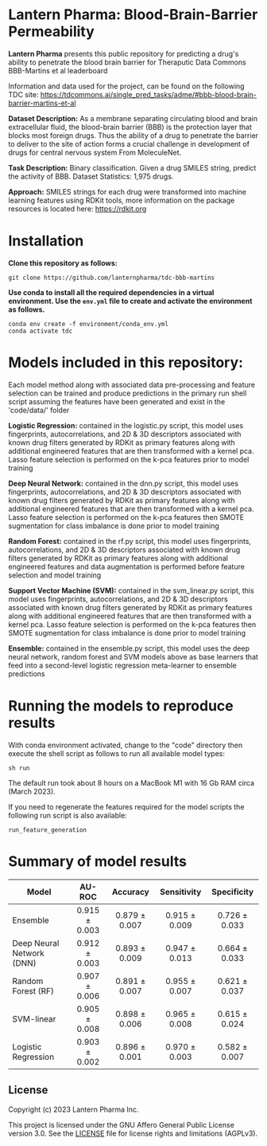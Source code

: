 # Lantern Pharma: Blood-Brain-Barrier Permeability
**Lantern Pharma** presents this public repository for predicting a drug's ability to penetrate the blood brain barrier for Theraputic Data Commons BBB-Martins et al leaderboard

Information and data used for the project, can be found on the following TDC site:
https://tdcommons.ai/single_pred_tasks/adme/#bbb-blood-brain-barrier-martins-et-al

**Dataset Description:** As a membrane separating circulating blood and brain extracellular fluid, the blood-brain barrier (BBB) is the protection layer that blocks most foreign drugs. Thus the ability of a drug to penetrate the barrier to deliver to the site of action forms a crucial challenge in development of drugs for central nervous system From MoleculeNet.

**Task Description:** Binary classification. Given a drug SMILES string, predict the activity of BBB.
Dataset Statistics: 1,975 drugs.

**Approach:**
SMILES strings for each drug were transformed into machine learning features using RDKit tools, more information on the package resources is located here:
https://rdkit.org

# Installation

**Clone this repository as follows:**

```
git clone https://github.com/lanternpharma/tdc-bbb-martins
```

**Use conda to install all the required dependencies in a virtual environment. Use the `env.yml` file to create and activate the environment as follows.**

```
conda env create -f environment/conda_env.yml 
conda activate tdc
```

# Models included in this repository:
Each model method along with associated data pre-processing and feature selection can be trained and produce predictions in the primary run shell script assuming the features have been generated and exist in the 'code/data/' folder

**Logistic Regression:** contained in the logistic.py script, this model uses fingerprints, autocorrelations, and 2D & 3D descriptors associated with known drug filters generated by RDKit as primary features along with additional engineered features that are then transformed with a kernel pca. Lasso feature selection is performed on the k-pca features prior to model training

**Deep Neural Network:** contained in the dnn.py script, this model uses fingerprints, autocorrelations, and 2D & 3D descriptors associated with known drug filters generated by RDKit as primary features along with additional engineered features that are then transformed with a kernel pca. Lasso feature selection is performed on the k-pca features then SMOTE sugmentation for class imbalance is done prior to model training

**Random Forest:** contained in the rf.py script, this model uses fingerprints, autocorrelations, and 2D & 3D descriptors associated with known drug filters generated by RDKit as primary features along with additional engineered features and data augmentation is performed before feature selection and model training

**Support Vector Machine (SVM):** contained in the svm_linear.py script, this model uses fingerprints, autocorrelations, and 2D & 3D descriptors associated with known drug filters generated by RDKit as primary features along with additional engineered features that are then transformed with a kernel pca. Lasso feature selection is performed on the k-pca features then SMOTE sugmentation for class imbalance is done prior to model training

**Ensemble:** contained in the ensemble.py script, this model uses the deep neural network, random forest and SVM models above as base learners that feed into a second-level logistic regression meta-learner to ensemble predictions

# Running the models to reproduce results

With conda environment activated, change to the "code" directory then execute the shell script as follows to run all available model types:
```
sh run
```

The default run took about 8 hours on a MacBook M1 with 16 Gb RAM circa (March 2023).

If you need to regenerate the features required for the model scripts the following run script is also available:

```
run_feature_generation

```

# Summary of model results


| Model                     	|     AU-ROC    	|    Accuracy   	|  Sensitivity  	|  Specificity  	|
|---------------------------	|:-------------:	|:-------------:	|:-------------:	|:-------------:	|
| Ensemble                  	| 0.915 ± 0.003 	| 0.879 ± 0.007 	| 0.915 ± 0.009 	| 0.726 ± 0.033 	|
| Deep Neural Network (DNN) 	| 0.912 ± 0.003 	| 0.893 ± 0.009 	| 0.947 ± 0.013 	| 0.664 ± 0.033 	|
| Random Forest (RF)        	| 0.907 ± 0.006 	| 0.891 ± 0.007 	| 0.955 ± 0.007 	| 0.621 ± 0.037 	|
| SVM-linear                	| 0.905 ± 0.008 	| 0.898 ± 0.006 	| 0.965 ± 0.008 	| 0.615 ± 0.024 	|
| Logistic Regression       	| 0.903 ± 0.002 	| 0.896 ± 0.001 	| 0.970 ± 0.003 	| 0.582 ± 0.007 	|



## License
Copyright (c) 2023 Lantern Pharma Inc.

This project is licensed under the GNU Affero General Public License version 3.0. See the [LICENSE](LICENSE) file for license rights and limitations (AGPLv3).
